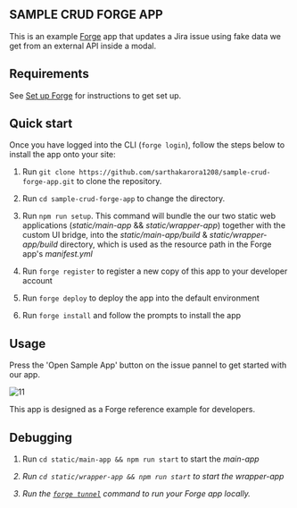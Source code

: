 ## SAMPLE CRUD FORGE APP

This is an example [Forge](https://developer.atlassian.com/platform/forge/) app that updates a Jira issue using fake data we get from an external API inside a modal.

## Requirements

See [Set up Forge](https://developer.atlassian.com/platform/forge/set-up-forge/) for instructions to get set up.

## Quick start

Once you have logged into the CLI (`forge login`), follow the steps below to install the app onto your site:

1. Run `git clone https://github.com/sarthakarora1208/sample-crud-forge-app.git` to clone the repository.

2. Run `cd sample-crud-forge-app` to change the directory.

3. Run `npm run setup`. This command will bundle the our two static web applications (<em>static/main-app</em> && <em>static/wrapper-app</em>) together with the custom UI bridge, into the <em>static/main-app/build</em> & <em>static/wrapper-app/build</em> directory, which is used as the resource path in the Forge app's <em>manifest.yml</em>
4. Run `forge register` to register a new copy of this app to your developer account
5. Run `forge deploy` to deploy the app into the default environment
6. Run `forge install` and follow the prompts to install the app

## Usage

Press the 'Open Sample App' button on the issue pannel to get started with our app.

![11](https://user-images.githubusercontent.com/42542489/134235857-4b47a9a1-3be1-413a-a292-18422d47f817.gif)

This app is designed as a Forge reference example for developers.

## Debugging

1. Run `cd static/main-app && npm run start` to start the <em>main-app<em>

2. Run `cd static/wrapper-app && npm run start` to start the <em>wrapper-app<em>

3. Run the [`forge tunnel`](https://developer.atlassian.com/platform/forge/change-the-frontend-with-forge-ui/#set-up-tunneling) command to run your Forge app locally.
